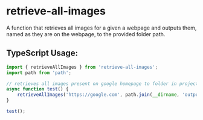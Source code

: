 # retrieve-all-images

A function that retrieves all images for a given a webpage and outputs them, named as they are on the webpage, to the provided folder path.

## TypeScript Usage:

```typescript
import { retrieveAllImages } from 'retrieve-all-images';
import path from 'path';

// retrieves all images present on google homepage to folder in project route output-images/
async function test() {
    retrieveAllImages('https://google.com', path.join(__dirname, 'output-images'));
}

test();
```

